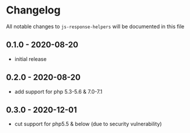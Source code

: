 # Changelog

All notable changes to `js-response-helpers` will be documented in this file

## 0.1.0 - 2020-08-20
- initial release


## 0.2.0 - 2020-08-20
- add support for php 5.3-5.6 & 7.0-7.1


## 0.3.0 - 2020-12-01
- cut support for php5.5 & below (due to security vulnerability)
